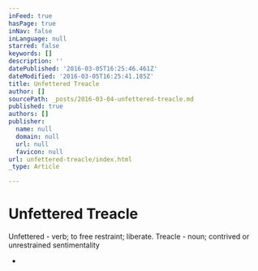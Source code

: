 ```yaml
---
inFeed: true
hasPage: true
inNav: false
inLanguage: null
starred: false
keywords: []
description: ''
datePublished: '2016-03-05T16:25:46.461Z'
dateModified: '2016-03-05T16:25:41.185Z'
title: Unfettered Treacle
author: []
sourcePath: _posts/2016-03-04-unfettered-treacle.md
published: true
authors: []
publisher:
  name: null
  domain: null
  url: null
  favicon: null
url: unfettered-treacle/index.html
_type: Article

---
```

# Unfettered Treacle

Unfettered - verb; to free restraint; liberate. Treacle - noun; contrived or unrestrained sentimentality

*